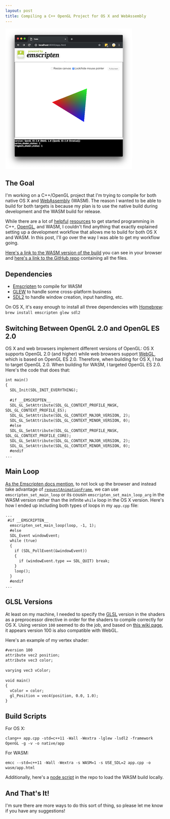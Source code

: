 ```yaml
---
layout: post
title: Compiling a C++ OpenGL Project for OS X and WebAssembly
---
```


[![A colorful triangle in WASM](/images/opengl-osx-and-wasm.png)](https://wasm-triangle.netlify.com/)


## The Goal

I'm working on a C++/OpenGL project that I'm trying to compile for both native OS X and [WebAssembly](https://webassembly.org/) (WASM). The reason I wanted to be able to build for both targets is because my plan is to use the native build during development and the WASM build for release.

While there are a lot of [helpful](https://uncovergame.com/2015/01/21/porting-a-complete-c-game-engine-to-html5-through-emscripten/) [resources](https://gist.github.com/isc30/d379e40cbe4f0f34a3ee9ddeda2666db) to get started programming in C++, [OpenGL](https://open.gl), and WASM, I couldn't find anything that exactly explained setting up a development workflow that allows me to build for both OS X and WASM. In this post, I'll go over the way I was able to get my workflow going.

[Here's a link to the WASM version of the build](https://wasm-triangle.netlify.com/) you can see in your browser and [here's a link to the GitHub repo](https://github.com/mtmckenna/opengl-osx-wasm) containing all the files.

## Dependencies

- [Emscripten](https://emscripten.org/) to compile for WASM
- [GLEW](http://glew.sourceforge.net/) to handle some cross-platform business
- [SDL2](https://www.libsdl.org/index.php) to handle window creation, input handling, etc.

On OS X, it's easy enough to install all three dependencies with [Homebrew](https://brew.sh/): `brew install emscripten glew sdl2`

## Switching Between OpenGL 2.0 and OpenGL ES 2.0

OS X and web browsers implement different versions of OpenGL: OS X supports OpenGL 2.0 (and higher) while web browsers support [WebGL](https://developer.mozilla.org/en-US/docs/Web/API/WebGL_API), which is based on OpenGL ES 2.0. Therefore, when building for OS X, I had to target OpenGL 2.0. When building for WASM, I targeted OpenGL ES 2.0. Here's the code that does that:

```
int main()
{
  SDL_Init(SDL_INIT_EVERYTHING);

  #if __EMSCRIPTEN__
  SDL_GL_SetAttribute(SDL_GL_CONTEXT_PROFILE_MASK, SDL_GL_CONTEXT_PROFILE_ES);
  SDL_GL_SetAttribute(SDL_GL_CONTEXT_MAJOR_VERSION, 2);
  SDL_GL_SetAttribute(SDL_GL_CONTEXT_MINOR_VERSION, 0);
  #else
  SDL_GL_SetAttribute(SDL_GL_CONTEXT_PROFILE_MASK, SDL_GL_CONTEXT_PROFILE_CORE);
  SDL_GL_SetAttribute(SDL_GL_CONTEXT_MAJOR_VERSION, 2);
  SDL_GL_SetAttribute(SDL_GL_CONTEXT_MINOR_VERSION, 0);
  #endif
...
```

## Main Loop

[As the Emscripten docs mention](https://emscripten.org/docs/optimizing/Optimizing-WebGL.html#optimizing-load-times-and-other-best-practices), to not lock up the browser and instead take advantage of [`requestAnimationFrame`](https://developer.mozilla.org/en-US/docs/Web/API/window/requestAnimationFrame), we can use `emscripten_set_main_loop` or its cousin `emscripten_set_main_loop_arg` in the WASM version rather than the infinite `while` loop in the OS X version. Here's how I ended up including both types of loops in my `app.cpp` file:

```
...
 #if __EMSCRIPTEN__
  emscripten_set_main_loop(loop, -1, 1);
  #else
  SDL_Event windowEvent;
  while (true)
  {
    if (SDL_PollEvent(&windowEvent))
    {
      if (windowEvent.type == SDL_QUIT) break;
    }
    loop();
  }
  #endif
...
```

## GLSL Versions

At least on my machine, I needed to specify the [GLSL](https://en.wikipedia.org/wiki/OpenGL_Shading_Language) version in the shaders as a preprocessor directive in order for the shaders to compile correctly for OS X. Using version `100` seemed to do the job, and based on [this wiki page](https://en.wikipedia.org/wiki/OpenGL_Shading_Language#Versions), it appears version 100 is also compatible with WebGL.

Here's an example of my vertex shader:

```
#version 100
attribute vec2 position;
attribute vec3 color;

varying vec3 vColor;

void main()
{
  vColor = color;
  gl_Position = vec4(position, 0.0, 1.0);
}
```

## Build Scripts

For OS X:

```
clang++ app.cpp -std=c++11 -Wall -Wextra -lglew -lsdl2 -framework OpenGL -g -v -o native/app
```

For WASM:

```
emcc --std=c++11 -Wall -Wextra -s WASM=1 -s USE_SDL=2 app.cpp -o wasm/app.html
```

Additionally, here's a [node script](https://github.com/mtmckenna/opengl-osx-wasm/blob/master/scripts/server.js) in the repo to load the WASM build locally.

## And That's It!



I'm sure there are more ways to do this sort of thing, so please let me know if you have any suggestions!
